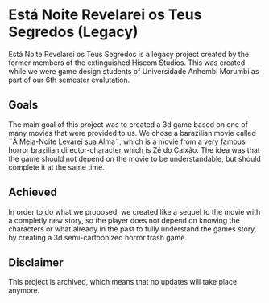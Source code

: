 # Está Noite Revelarei os Teus Segredos (Legacy)
Está Noite Revelarei os Teus Segredos is a legacy project created by the former members of the extinguished Hiscom Studios. This was created while we were game design students of Universidade Anhembi Morumbi as part of our 6th semester evalutation.

<h2> Goals </h2>
<p>
  The main goal of this project was to created a 3d game based on one of many movies that were provided to us. We chose a barazilian movie called ¨À Meia-Noite Levarei sua Alma¨, which is a movie from a very famous horror brazilian director-character which is Zé do Caixão. The idea was that the game should not depend on the movie to be understandable, but should complete it at the same time.
</p>

<h2> Achieved </h2>
<p>
  In order to do what we proposed, we created like a sequel to the movie with a completly new story, so the player does not depend on knowing the characters or what already in the past to fully understand the games story, by creating a 3d semi-cartoonized horror trash game.
</p>

<h2> Disclaimer </h2>
<p>
  This project is archived, which means that no updates will take place anymore.
</p>
